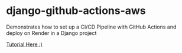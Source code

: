 # django-github-actions-aws
Demonstrates how to set up a CI/CD Pipeline with GitHub Actions and deploy on Render in a Django project

[Tutorial Here :)](https://www.freecodecamp.org/news/how-to-setup-a-ci-cd-pipeline-with-github-actions-and-aws/)
